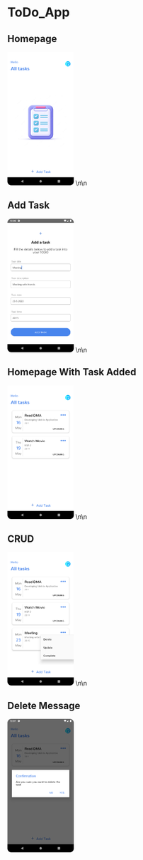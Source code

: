 # ToDo_App
<h2>Homepage</h2>
<img src="homepage1.png" alt="Homepage" style="height:300px;"/>
\n\n
  <h2>Add Task</h2>
<img src="add_task.png" alt="Add Task" style="height:300px;"/>
\n\n
  <h2>Homepage With Task Added</h2>
<img src="homepage.png" alt="Homepage" style="height:300px;"/>
\n\n
  <h2>CRUD</h2>
<img src="crud.png" alt="CRUD" style="height:300px;"/>
\n\n
  <h2>Delete Message</h2>
<img src="delete_confirm.png" alt="Delete Confirmation" style="height:300px;"/>
